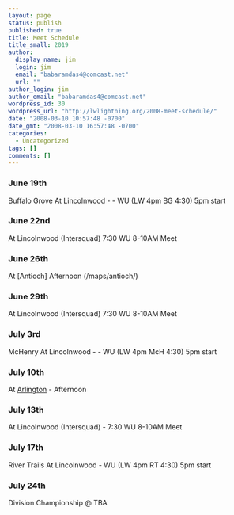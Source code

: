 ```yaml
---
layout: page
status: publish
published: true
title: Meet Schedule
title_small: 2019
author: 
  display_name: jim
  login: jim
  email: "babaramdas4@comcast.net"
  url: ""
author_login: jim
author_email: "babaramdas4@comcast.net"
wordpress_id: 30
wordpress_url: "http://lwlightning.org/2008-meet-schedule/"
date: "2008-03-10 10:57:48 -0700"
date_gmt: "2008-03-10 16:57:48 -0700"
categories: 
  - Uncategorized
tags: []
comments: []
---
```


### June 19th 
Buffalo Grove At Lincolnwood -  - WU (LW 4pm BG 4:30)  5pm start

### June 22nd
At Lincolnwood (Intersquad) 7:30 WU  8-10AM Meet

### June 26th
At [Antioch]  Afternoon (/maps/antioch/)

### June 29th
At Lincolnwood (Intersquad) 7:30 WU  8-10AM Meet

### July 3rd 
McHenry At Lincolnwood -  - WU (LW 4pm McH 4:30)  5pm start

### July 10th
At [Arlington](/maps/arlington/) - Afternoon

### July 13th
At Lincolnwood (Intersquad) -  7:30 WU  8-10AM Meet

### July 17th
River Trails At Lincolnwood - WU (LW 4pm RT 4:30)  5pm start

### July 24th
Division Championship @ TBA
